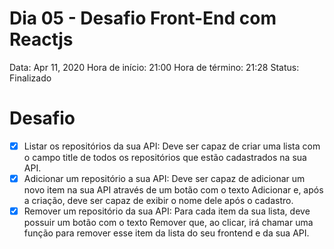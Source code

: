 # Dia 05 - Desafio Front-End com Reactjs

Data: Apr 11, 2020
Hora de início: 21:00
Hora de término: 21:28
Status: Finalizado

# Desafio

- [x] Listar os repositórios da sua API: Deve ser capaz de criar uma lista com o campo title de todos os repositórios que estão cadastrados na sua API.
- [x] Adicionar um repositório a sua API: Deve ser capaz de adicionar um novo item na sua API através de um botão com o texto Adicionar e, após a criação, deve ser capaz de exibir o nome dele após o cadastro.
- [x] Remover um repositório da sua API: Para cada item da sua lista, deve possuir um botão com o texto Remover que, ao clicar, irá chamar uma função para remover esse item da lista do seu frontend e da sua API.
